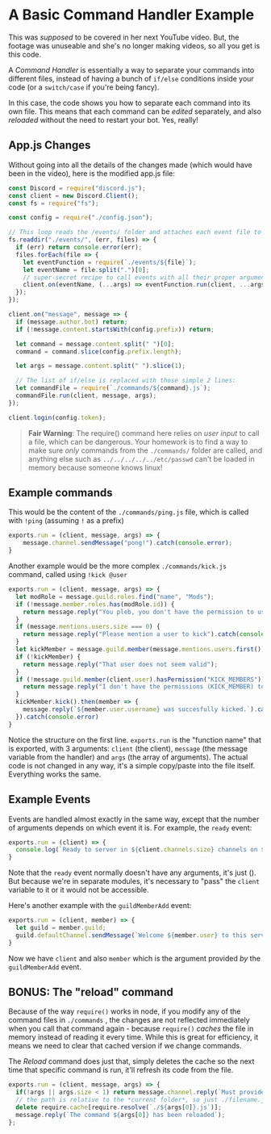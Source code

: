 # A Basic Command Handler Example

This was _supposed_ to be covered in her next YouTube video. But, the footage was unuseable and she's no longer making videos, so all you get is this code.

A _Command Handler_ is essentially a way to separate your commands into different files, instead of having a bunch of `if/else` conditions inside your code \(or a `switch/case` if you're being fancy\).

In this case, the code shows you how to separate each command into its own file. This means that each command can be _edited_ separately, and also _reloaded_ without the need to restart your bot. Yes, really!

## App.js Changes

Without going into all the details of the changes made \(which would have been in the video\), here is the modified app.js file:

```js
const Discord = require("discord.js");
const client = new Discord.Client();
const fs = require("fs");

const config = require("./config.json");

// This loop reads the /events/ folder and attaches each event file to the appropriate event.
fs.readdir("./events/", (err, files) => {
  if (err) return console.error(err);
  files.forEach(file => {
    let eventFunction = require(`./events/${file}`);
    let eventName = file.split(".")[0];
    // super-secret recipe to call events with all their proper arguments *after* the `client` var.
    client.on(eventName, (...args) => eventFunction.run(client, ...args));
  });
});

client.on("message", message => {
  if (message.author.bot) return;
  if (!message.content.startsWith(config.prefix)) return;

  let command = message.content.split(" ")[0];
  command = command.slice(config.prefix.length);

  let args = message.content.split(" ").slice(1);

  // The list of if/else is replaced with those simple 2 lines:
  let commandFile = require(`./commands/${command}.js`);
  commandFile.run(client, message, args);
});

client.login(config.token);
```

> **Fair Warning**: The require\(\) command here relies on _user input_ to call a file, which can be dangerous. Your homework is to find a way to make sure _only_ commands from the `./commands/` folder are called, and anything else such as `../../../../../etc/passwd` can't be loaded in memory because someone knows linux!

## Example commands

This would be the content of the `./commands/ping.js` file, which is called with `!ping` \(assuming `!` as a prefix\)

```js
exports.run = (client, message, args) => {
    message.channel.sendMessage("pong!").catch(console.error);
}
```

Another example would be the more complex `./commands/kick.js` command, called using `!kick @user`

```js
exports.run = (client, message, args) => {
  let modRole = message.guild.roles.find("name", "Mods");
  if (!message.member.roles.has(modRole.id)) {
    return message.reply("You pleb, you don't have the permission to use this command.").catch(console.error);
  }
  if (message.mentions.users.size === 0) {
    return message.reply("Please mention a user to kick").catch(console.error);
  }
  let kickMember = message.guild.member(message.mentions.users.first());
  if (!kickMember) {
    return message.reply("That user does not seem valid");
  }
  if (!message.guild.member(client.user).hasPermission("KICK_MEMBERS")) {
    return message.reply("I don't have the permissions (KICK_MEMBER) to do this.").catch(console.error);
  }
  kickMember.kick().then(member => {
    message.reply(`${member.user.username} was succesfully kicked.`).catch(console.error);
  }).catch(console.error)
}
```

Notice the structure on the first line. `exports.run` is the "function name" that is exported, with 3 arguments: `client` \(the client\), `message` \(the message variable from the handler\) and `args` \(the array of arguments\). The actual code is not changed in any way, it's a simple copy/paste into the file itself. Everything works the same.

## Example Events

Events are handled almost exactly in the same way, except that the number of arguments depends on which event it is. For example, the `ready` event:

```js
exports.run = (client) => {
  console.log(`Ready to server in ${client.channels.size} channels on ${client.guilds.size} servers, for a total of ${client.users.size} users.`);
}
```

Note that the `ready` event normally doesn't have any arguments, it's just \(\). But because we're in separate modules, it's necessary to "pass" the `client` variable to it or it would not be accessible.

Here's another example with the `guildMemberAdd` event:

```js
exports.run = (client, member) => {
  let guild = member.guild;
  guild.defaultChannel.sendMessage(`Welcome ${member.user} to this server.`).catch(console.error);
}
```

Now we have `client` and also `member` which is the argument provided _by_ the `guildMemberAdd` event.

## BONUS: The "reload" command

Because of the way `require()` works in node, if you modify any of the command files in `./commands` , the changes are not reflected immediately when you call that command again - because `require()` _caches_ the file in memory instead of reading it every time. While this is great for efficiency, it means we need to clear that cached version if we change commands.

The _Reload_ command does just that, simply deletes the cache so the next time that specific command is run, it'll refresh its code from the file.

```js
exports.run = (client, message, args) => {
  if(!args || args.size < 1) return message.channel.reply(`Must provide a command name to reload.`);
  // the path is relative to the *current folder*, so just ./filename.js
  delete require.cache[require.resolve(`./${args[0]}.js`)];
  message.reply(`The command ${args[0]} has been reloaded`);
};
```



